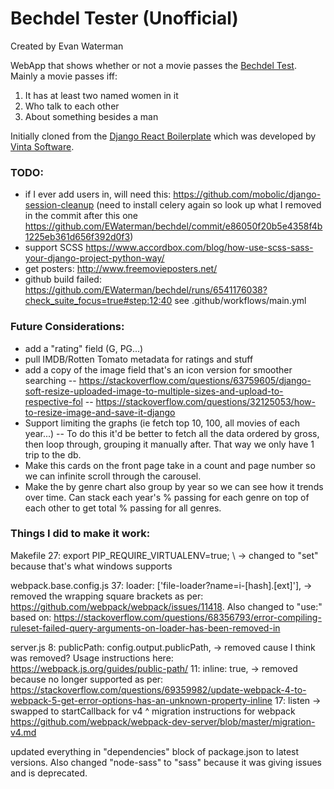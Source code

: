 # Bechdel Tester (Unofficial)

Created by Evan Waterman

WebApp that shows whether or not a movie passes the [Bechdel Test](https://en.wikipedia.org/wiki/Bechdel_test). Mainly a movie passes iff:

1. It has at least two named women in it
2. Who talk to each other
3. About something besides a man

Initially cloned from the [Django React Boilerplate](https://github.com/vintasoftware/django-react-boilerplate) which was developed by [Vinta Software](https://www.vinta.com.br/).


### TODO:
- if I ever add users in, will need this: https://github.com/mobolic/django-session-cleanup (need to install celery again so look up what I removed in the commit after this one https://github.com/EWaterman/bechdel/commit/e86050f20b5e4358f4b1225eb361d656f392d0f3)
- support SCSS https://www.accordbox.com/blog/how-use-scss-sass-your-django-project-python-way/
- get posters: http://www.freemovieposters.net/
- github build failed: https://github.com/EWaterman/bechdel/runs/6541176038?check_suite_focus=true#step:12:40   see .github/workflows/main.yml

### Future Considerations:
- add a "rating" field (G, PG...)
- pull IMDB/Rotten Tomato metadata for ratings and stuff
- add a copy of the image field that's an icon version for smoother searching
-- https://stackoverflow.com/questions/63759605/django-soft-resize-uploaded-image-to-multiple-sizes-and-upload-to-respective-fol
-- https://stackoverflow.com/questions/32125053/how-to-resize-image-and-save-it-django
- Support limiting the graphs (ie fetch top 10, 100, all movies of each year...)
-- To do this it'd be better to fetch all the data ordered by gross, then loop through, grouping it manually after. That way we only have 1 trip to the db.
- Make this cards on the front page take in a count and page number so we can infinite scroll through the carousel.
- Make the by genre chart also group by year so we can see how it trends over time. Can stack each year's % passing for each genre on top of each other to get total % passing for all genres.
### Things I did to make it work:

Makefile
27: export PIP_REQUIRE_VIRTUALENV=true; \ -> changed to "set" because that's what windows supports

webpack.base.config.js
37: loader: ['file-loader?name=i-[hash].[ext]'], -> removed the wrapping square brackets as per: https://github.com/webpack/webpack/issues/11418. Also changed to "use:" based on: https://stackoverflow.com/questions/68356793/error-compiling-ruleset-failed-query-arguments-on-loader-has-been-removed-in

server.js
8: publicPath: config.output.publicPath, -> removed cause I think was removed? Usage instructions here: https://webpack.js.org/guides/public-path/
11: inline: true, -> removed because no longer supported as per: https://stackoverflow.com/questions/69359982/update-webpack-4-to-webpack-5-get-error-options-has-an-unknown-property-inline
17: listen -> swapped to startCallback for v4
^ migration instructions for webpack https://github.com/webpack/webpack-dev-server/blob/master/migration-v4.md

updated everything in "dependencies" block of package.json to latest versions. Also changed "node-sass" to "sass" because it was giving issues and is deprecated.
